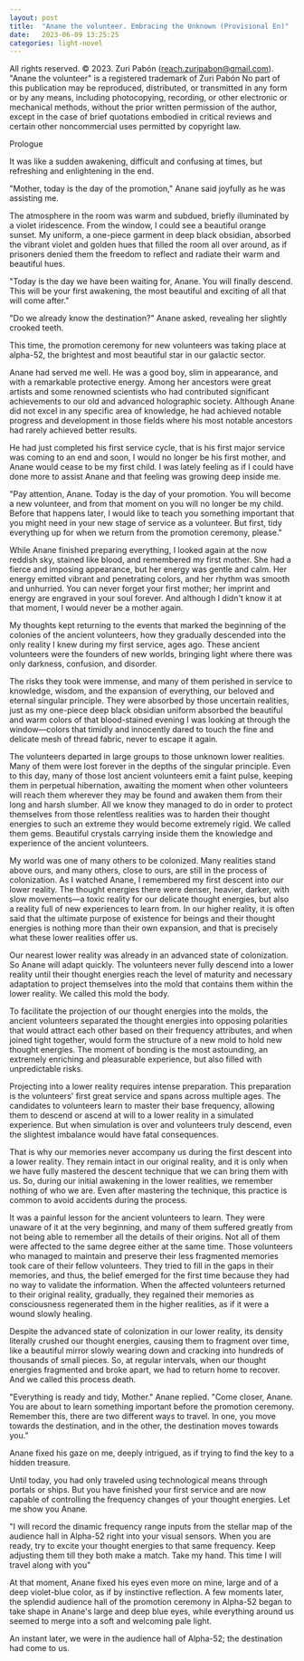 ```yaml
---
layout: post
title:  "Anane the volunteer. Embracing the Unknown (Provisional En)"
date:   2023-06-09 13:25:25
categories: light-novel
---
```


All rights reserved. © 2023. Zuri Pabón (reach.zuripabon@gmail.com). "Anane the volunteer" is a registered trademark of Zuri Pabón
No part of this publication may be reproduced, distributed, or transmitted in any form or by any means, including photocopying, recording, or other electronic or mechanical methods, without the prior written permission of the author, except in the case of brief quotations embodied in critical reviews and certain other noncommercial uses permitted by copyright law.

Prologue

It was like a sudden awakening, difficult and confusing at times, but refreshing and enlightening in the end.

"Mother, today is the day of the promotion," Anane said joyfully as he was assisting me.

The atmosphere in the room was warm and subdued, briefly illuminated by a violet iridescence. From the window, I could see a beautiful orange sunset. My uniform, a one-piece garment in deep black obsidian, absorbed the vibrant violet and golden hues that filled the room all over around, as if prisoners denied them the freedom to reflect and radiate their warm and beautiful hues.

"Today is the day we have been waiting for, Anane. You will finally descend. This will be your first awakening, the most beautiful and exciting of all that will come after."

"Do we already know the destination?" Anane asked, revealing her slightly crooked teeth.

This time, the promotion ceremony for new volunteers was taking place at alpha-52, the brightest and most beautiful star in our galactic sector.

Anane had served me well. He was a good boy, slim in appearance, and with a remarkable protective energy. Among her ancestors were great artists and some renowned scientists who had contributed significant achievements to our old and advanced holographic society. Although Anane did not excel in any specific area of knowledge, he had achieved notable progress and development in those fields where his most notable ancestors had rarely achieved better results.

He had just completed his first service cycle, that is his first major service was coming to an end and soon, I would no longer be his first mother, and Anane would cease to be my first child. I was lately feeling as if I could have done more to assist Anane and that feeling was growing deep inside me.

"Pay attention, Anane. Today is the day of your promotion. You will become a new volunteer, and from that moment on you will no longer be my child. Before that happens later, I would like to teach you something important that you might need in your new stage of service as a volunteer. But first, tidy everything up for when we return from the promotion ceremony, please."

While Anane finished preparing everything, I looked again at the now reddish sky, stained like blood, and remembered my first mother. She had a fierce and imposing appearance, but her energy was gentle and calm. Her energy emitted vibrant and penetrating colors, and her rhythm was smooth and unhurried. You can never forget your first mother; her imprint and energy are engraved in your soul forever. And although I didn't know it at that moment, I would never be a mother again.

My thoughts kept returning to the events that marked the beginning of the colonies of the ancient volunteers, how they gradually descended into the only reality I knew during my first service, ages ago. These ancient volunteers were the founders of new worlds, bringing light where there was only darkness, confusion, and disorder.

The risks they took were immense, and many of them perished in service to knowledge, wisdom, and the expansion of everything, our beloved and eternal singular principle. They were absorbed by those uncertain realities, just as my one-piece deep black obsidian uniform absorbed the beautiful and warm colors of that blood-stained evening I was looking at through the window—colors that timidly and innocently dared to touch the fine and delicate mesh of thread fabric, never to escape it again.

The volunteers departed in large groups to those unknown lower realities. Many of them were lost forever in the depths of the singular principle. Even to this day, many of those lost ancient volunteers emit a faint pulse, keeping them in perpetual hibernation, awaiting the moment when other volunteers will reach them wherever they may be found and awaken them from their long and harsh slumber. All we know they managed to do in order to protect themselves from those relentless realities was to harden their thought energies to such an extreme they would become extremely rigid. We called them gems. Beautiful crystals carrying inside them the knowledge and experience of the ancient volunteers.

My world was one of many others to be colonized. Many realities stand above ours, and many others, close to ours, are still in the process of colonization. As I watched Anane, I remembered my first descent into our lower reality. The thought energies there were denser, heavier, darker, with slow movements—a toxic reality for our delicate thought energies, but also a reality full of new experiences to learn from. In our higher reality, it is often said that the ultimate purpose of existence for beings and their thought energies is nothing more than their own expansion, and that is precisely what these lower realities offer us.

Our nearest lower reality was already in an advanced state of colonization. So Anane will adapt quickly. The volunteers never fully descend into a lower reality until their thought energies reach the level of maturity and necessary adaptation to project themselves into the mold that contains them within the lower reality. We called this mold the body.

To facilitate the projection of our thought energies into the molds, the ancient volunteers separated the thought energies into opposing polarities that would attract each other based on their frequency attributes, and when joined tight together, would form the structure of a new mold to hold new thought energies. The moment of bonding is the most astounding, an extremely enriching and pleasurable experience, but also filled with unpredictable risks.

Projecting into a lower reality requires intense preparation. This preparation is the volunteers' first great service and spans across multiple ages. The candidates to volunteers learn to master their base frequency, allowing them to descend or ascend at will to a lower reality in a simulated experience. But when simulation is over and volunteers truly descend, even the slightest imbalance would have fatal consequences. 

That is why our memories never accompany us during the first descent into a lower reality. They remain intact in our original reality, and it is only when we have fully mastered the descent technique that we can bring them with us. So, during our initial awakening in the lower realities, we remember nothing of who we are. Even after mastering the technique, this practice is common to avoid accidents during the process.

It was a painful lesson for the ancient volunteers to learn. They were unaware of it at the very beginning, and many of them suffered greatly from not being able to remember all the details of their origins. Not all of them were affected to the same degree either at the same time. Those volunteers who managed to maintain and preserve their less fragmented memories took care of their fellow volunteers. They tried to fill in the gaps in their memories, and thus, the belief emerged for the first time because they had no way to validate the information. When the affected volunteers returned to their original reality, gradually, they regained their memories as consciousness regenerated them in the higher realities, as if it were a wound slowly healing.

Despite the advanced state of colonization in our lower reality, its density literally crushed our thought energies, causing them to fragment over time, like a beautiful mirror slowly wearing down and cracking into hundreds of thousands of small pieces. So, at regular intervals, when our thought energies fragmented and broke apart, we had to return home to recover. And we called this process death.

"Everything is ready and tidy, Mother." Anane replied. "Come closer, Anane. You are about to learn something important before the promotion ceremony. Remember this, there are two different ways to travel. In one, you move towards the destination, and in the other, the destination moves towards you." 

Anane fixed his gaze on me, deeply intrigued, as if trying to find the key to a hidden treasure.

Until today, you had only traveled using technological means through portals or ships. But you have finished your first service and are now capable of controlling the frequency changes of your thought energies. Let me show you Anane.

"I will record the dinamic frequency range inputs from the stellar map of the audience hall in Alpha-52 right into your visual sensors. When you are ready, try to excite your thought energies to that same frequency. Keep adjusting them till they both make a match. Take my hand. This time I will travel along with you"

At that moment, Anane fixed his eyes even more on mine, large and of a deep violet-blue color, as if by instinctive reflection. A few moments later, the splendid audience hall of the promotion ceremony in Alpha-52 began to take shape in Anane's large and deep blue eyes, while everything around us seemed to merge into a soft and welcoming pale light.

An instant later, we were in the audience hall of Alpha-52; the destination had come to us.
